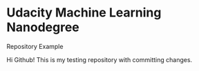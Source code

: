 # Udacity Machine Learning Nanodegree
Repository Example

Hi Github!
This is my testing repository with committing changes.
